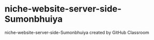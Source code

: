 # niche-website-server-side-Sumonbhuiya
niche-website-server-side-Sumonbhuiya created by GitHub Classroom
